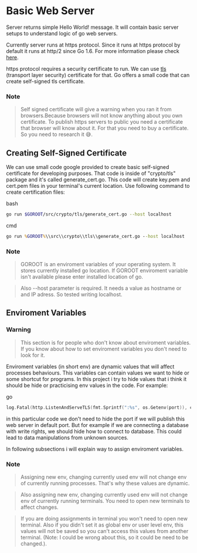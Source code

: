 # Basic Web Server
Server returns simple Hello World! message. It will contain basic server setups to understand logic of go web servers.

Currently server runs at https protocol. Since it runs at https protocol by default it runs at http/2 since Go 1.6.
For more information please check [here](https://golang.org/pkg/net/http/).

https protocol requires a security certificate to run. We can use [tls](https://en.wikipedia.org/wiki/Transport_Layer_Security) (transport layer security) certificate for that. Go offers a small code that can create self-signed tls certificate.

### Note
> Self signed certificate will give a warning when you ran it from browsers.Because browsers will not know anything about you own certificate. To publish https servers to public you need a certificate that browser will know about it. For that you need to buy a certificate. So you need to research it 😅.

## Creating Self-Signed Certificate
We can use small code google provided to create basic self-signed certificate for developing purposes. That code is inside of "crypto/tls" package and it's called generate_cert.go. This code will create key.pem and cert.pem files in your terminal's current location. Use following command to create certification files:

bash
```bash
go run $GOROOT/src/crypto/tls/generate_cert.go --host localhost
```

cmd
```bat
go run %GOROOT%\\src\\crypto\\tls\\generate_cert.go --host localhost
```

### Note
> GOROOT is an enviroment variables of your operating system. It stores currently installed go location. If GOROOT enviroment variable isn't available please enter installed location of go.

> Also --host parameter is required. It needs a value as hostname or and IP adress. So tested writing localhost.

## Enviroment Variables
### Warning
> This section is for people who don't know about enviroment variables. If you know about how to set enviroment variables you don't need to look for it.

Enviroment variables (in short env) are dynamic values that will affect processes behaviours. This variables can contain values we want to hide or some shortcut for programs. In this project i try to hide values that i think it should be hide or practicising env values in the code. For example:

go
```go
log.Fatal(http.ListenAndServeTLS(fmt.Sprintf(":%s", os.Getenv(port)), certification, key, nil))
```

in this particular code we don't need to hide the port if we will publish this web server in default port. But for example if we are connecting a database with write rights, we should hide how to connect to database. This could lead to data manipulations from unknown sources.

In following subsections i will explain way to assign enviroment variables.

### Note
> Assigning new env, changing currently used env will not change env of currently running processes. That's why these values are dynamic.

> Also assigning new env, changing currently used env will not change env of currently running terminals. You need to open new terminals to affect changes.

> If you are doing assignments in terminal you won't need to open new terminal. Also if you didn't set it as global env or user level env, this values will not be saved so you can't access this values from another terminal. (Note: I could be wrong about this, so it could be need to be changed.).